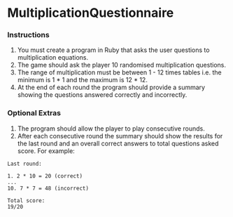 # MultiplicationQuestionnaire

### Instructions

1. You must create a program in Ruby that asks the user questions to multiplication equations.
2. The game should ask the player 10 randomised multiplication questions.
3. The range of multiplication must be between 1 - 12 times tables i.e. the minimum is 1 * 1 and the maximum is 12 * 12.
4. At the end of each round the program should provide a summary showing the questions answered correctly and incorrectly.

### Optional Extras

1. The program should allow the player to play consecutive rounds.
2. After each consecutive round the summary should show the results for the last round and an overall correct answers to total questions asked score.
For example:
```
Last round:

1. 2 * 10 = 20 (correct)
...
10. 7 * 7 = 48 (incorrect)

Total score:
19/20
```
